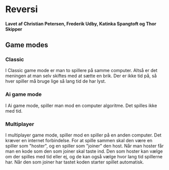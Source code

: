 # Reversi
#### Lavet af Christian Petersen, Frederik Udby, Katinka Spangtoft og Thor Skipper

## Game modes
### Classic
I Classic game mode er man to spillere på samme computer. Altså er det meningen at man selv skiftes med at sætte en brik. Der er ikke tid på, så hver spiller må bruge lige så lang tid de har lyst.

### Ai game mode
I Ai game mode, spiller man mod en computer algoritme. Det spilles ikke med tid.

### Multiplayer
I multiplayer game mode, spiller mod en spiller på en anden computer. Det kræver en internet forbindelse. For at spille sammen skal den være en spiller som "hoster", og en spiller som "joiner" den host. Når man hoster får man en kode som den som joiner skal taste ind. Den som hoster kan vælge om der spilles med tid eller ej, og de kan også vælge hvor lang tid spillerne har. Når den som joiner har tastet koden starter spillet automatisk.